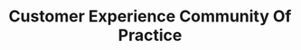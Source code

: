 ---
# This topic lives at
# https://digital.gov/topics/cx-community-of-practice

# Topic Title
title: "Customer Experience Community Of Practice"

# description — keep it short and clear
summary: ""

# Weight
weight: 1

# For more information on managing topics,
# see https://github.com/GSA/digitalgov.gov/wiki/topics
---